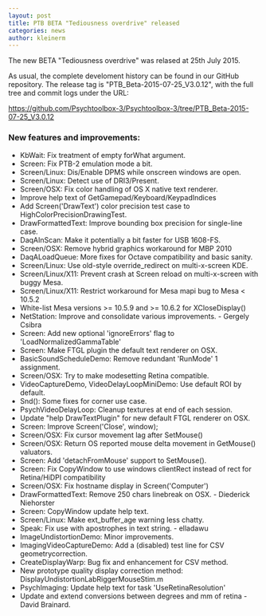 ```yaml
---
layout: post
title: PTB BETA "Tediousness overdrive" released
categories: news
author: kleinerm
---
```


The new BETA "Tediousness overdrive" was relased at 25th July 2015.

As usual, the complete develoment history can be found in our GitHub
repository. The release tag is "PTB_Beta-2015-07-25_V3.0.12", with the
full tree and commit logs under the URL:

<https://github.com/Psychtoolbox-3/Psychtoolbox-3/tree/PTB_Beta-2015-07-25_V3.0.12>

### New features and improvements:

- KbWait: Fix treatment of empty forWhat argument.
- Screen: Fix PTB-2 emulation mode a bit.
- Screen/Linux: Dis/Enable DPMS while onscreen windows are open.
- Screen/Linux: Detect use of DRI3/Present.
- Screen/OSX: Fix color handling of OS X native text renderer.
- Improve help text of GetGamepad/Keyboard/KeypadIndices
- Add Screen('DrawText') color precision test case to HighColorPrecisionDrawingTest.
- DrawFormattedText: Improve bounding box precision for single-line case.
- DaqAInScan: Make it potentially a bit faster for USB 1608-FS.
- Screen/OSX: Remove hybrid graphics workaround for MBP 2010
- DaqALoadQueue: More fixes for Octave compatibility and basic sanity.
- Screen/Linux: Use old-style override_redirect on  multi-x-screen KDE.
- Screen/Linux/X11: Prevent crash at Screen reload on multi-x-screen with buggy Mesa.
- Screen/Linux/X11: Restrict workaround for Mesa mapi bug to Mesa < 10.5.2
- White-list Mesa versions >= 10.5.9 and >= 10.6.2 for XCloseDisplay()
- NetStation: Improve and consolidate various improvements. - Gergely Csibra
- Screen: Add new optional 'ignoreErrors' flag to 'LoadNormalizedGammaTable'
- Screen: Make FTGL plugin the default text renderer on OSX.
- BasicSoundScheduleDemo: Remove redundant 'RunMode' 1 assignment.
- Screen/OSX: Try to make modesetting Retina compatible.
- VideoCaptureDemo, VideoDelayLoopMiniDemo: Use default ROI by default.
- Snd(): Some fixes for corner use case.
- PsychVideoDelayLoop: Cleanup textures at end of each session.
- Update "help DrawTextPlugin" for new default FTGL renderer on OSX.
- Screen: Improve Screen('Close', window);
- Screen/OSX: Fix cursor movement lag after SetMouse()
- Screen/OSX: Return OS reported mouse delta movement in GetMouse() valuators.
- Screen: Add 'detachFromMouse' support to SetMouse().
- Screen: Fix CopyWindow to use windows clientRect instead of rect for Retina/HiDPI compatibility
- Screen/OSX: Fix hostname display in Screen('Computer')
- DrawFormattedText: Remove 250 chars linebreak on OSX. - Diederick Niehorster
- Screen: CopyWindow update help text.
- Screen/Linux: Make ext_buffer_age warning less chatty.
- Speak: Fix use with apostrophes in text string. - elladawu
- ImageUndistortionDemo: Minor improvements.
- ImagingVideoCaptureDemo: Add a (disabled) test line for CSV geometrycorrection.
- CreateDisplayWarp: Bug fix and enhancement for CSV method.
- New prototype quality display correction method: DisplayUndistortionLabRiggerMouseStim.m
- PsychImaging: Update help text for task 'UseRetinaResolution'
- Update and extend conversions between degrees and mm of retina - David Brainard.
